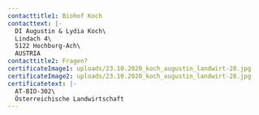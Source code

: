```yaml
---
contacttitle1: Biohof Koch
contacttext: |-
  DI Augustin & Lydia Koch\
  Lindach 4\
  5122 Hochburg-Ach\
  AUSTRIA
contacttitle2: Fragen?
certificateImage1: uploads/23.10.2020_koch_augustin_landwirt-28.jpg
certificateImage2: uploads/23.10.2020_koch_augustin_landwirt-28.jpg
certificatetext: |-
  AT-BIO-302\
  Österreichische Landwirtschaft
---
```

